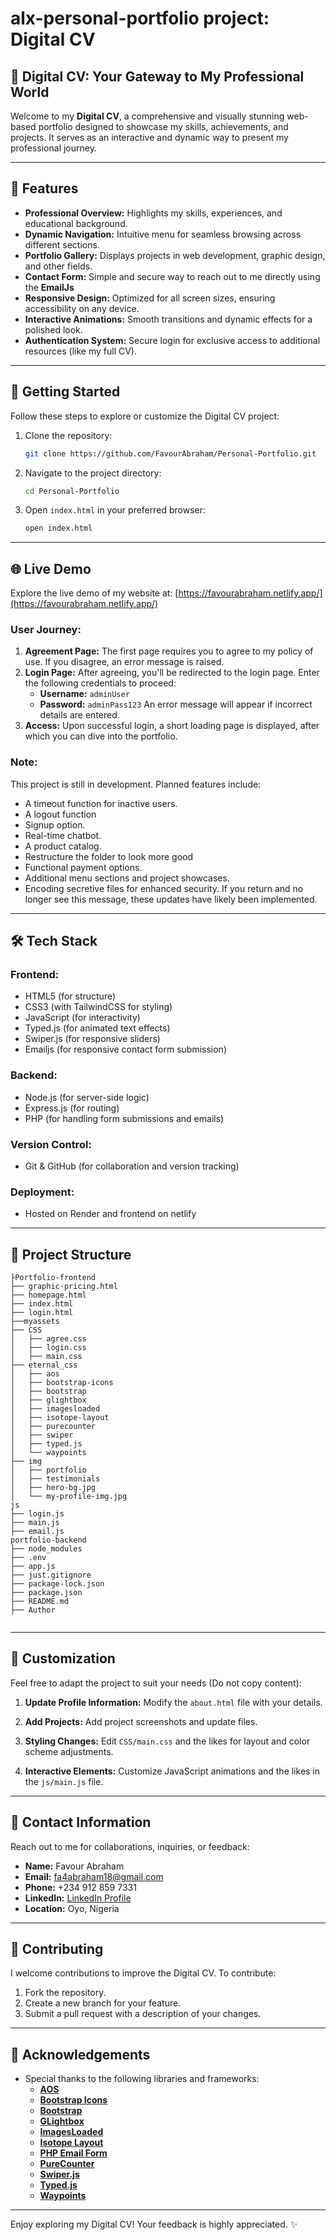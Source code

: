 # alx-personal-portfolio project: Digital CV

## 🎯 **Digital CV: Your Gateway to My Professional World**

Welcome to my **Digital CV**, a comprehensive and visually stunning web-based portfolio designed to showcase my skills, achievements, and projects. It serves as an interactive and dynamic way to present my professional journey.

---

## 🌟 **Features**

- **Professional Overview:** Highlights my skills, experiences, and educational background.
- **Dynamic Navigation:** Intuitive menu for seamless browsing across different sections.
- **Portfolio Gallery:** Displays projects in web development, graphic design, and other fields.
- **Contact Form:** Simple and secure way to reach out to me directly using the **EmailJs**
- **Responsive Design:** Optimized for all screen sizes, ensuring accessibility on any device.
- **Interactive Animations:** Smooth transitions and dynamic effects for a polished look.
- **Authentication System:** Secure login for exclusive access to additional resources (like my full CV).

---

## 🚀 **Getting Started**

Follow these steps to explore or customize the Digital CV project:

1. Clone the repository:
   ```bash
   git clone https://github.com/FavourAbraham/Personal-Portfolio.git
   ```
2. Navigate to the project directory:
   ```bash
   cd Personal-Portfolio
   ```
3. Open `index.html` in your preferred browser:
   ```bash
   open index.html
   ```

---

## 🌐 **Live Demo**

Explore the live demo of my website at:
[https://favourabraham.netlify.app/](https://favourabraham.netlify.app/)

### User Journey:
1. **Agreement Page:** The first page requires you to agree to my policy of use. If you disagree, an error message is raised.
2. **Login Page:** After agreeing, you'll be redirected to the login page. Enter the following credentials to proceed:
   - **Username:** `adminUser`
   - **Password:** `adminPass123`
   An error message will appear if incorrect details are entered.
3. **Access:** Upon successful login, a short loading page is displayed, after which you can dive into the portfolio.

### Note:
This project is still in development. Planned features include:
- A timeout function for inactive users.
- A logout function
- Signup option.
- Real-time chatbot.
- A product catalog.
- Restructure the folder to look more good
- Functional payment options.
- Additional menu sections and project showcases.
- Encoding secretive files for enhanced security. If you return and no longer see this message, these updates have likely been implemented.

---

## 🛠 **Tech Stack**

### **Frontend:**
- HTML5 (for structure)
- CSS3 (with TailwindCSS for styling)
- JavaScript (for interactivity)
- Typed.js (for animated text effects)
- Swiper.js (for responsive sliders)
- Emailjs (for responsive contact form submission)

### **Backend:**
- Node.js (for server-side logic)
- Express.js (for routing)
- PHP (for handling form submissions and emails)

### **Version Control:**
- Git & GitHub (for collaboration and version tracking)

### **Deployment:**
- Hosted on Render and frontend on netlify

---

## 📂 **Project Structure**

```
├Portfolio-frontend
├── graphic-pricing.html
├── homepage.html
├── index.html
├── login.html
├──myassets
├── CSS
│   ├── agree.css
│   ├── login.css
│   ├── main.css
├── eternal_css
│   ├── aos
│   ├── bootstrap-icons
│   ├── bootstrap
│   ├── glightbox
│   ├── imagesloaded
│   ├── isotope-layout
│   ├── purecounter
│   ├── swiper
│   ├── typed.js
│   └── waypoints
├── img
│   ├── portfolio
│   ├── testimonials
│   ├── hero-bg.jpg
│   └── my-profile-img.jpg
js
├── login.js
├── main.js
├── email.js
portfolio-backend
├── node_modules
├── .env
├── app.js
├── just.gitignore
├── package-lock.json
├── package.json
├── README.md
├── Author


```

---

## 🎨 **Customization**

Feel free to adapt the project to suit your needs (Do not copy content):

1. **Update Profile Information:**
   Modify the `about.html` file with your details.

2. **Add Projects:**
   Add project screenshots and update files.

3. **Styling Changes:**
   Edit `CSS/main.css` and the likes for layout and color scheme adjustments.

4. **Interactive Elements:**
   Customize JavaScript animations and the likes in the `js/main.js` file.

---

## 📧 **Contact Information**

Reach out to me for collaborations, inquiries, or feedback:

- **Name:** Favour Abraham
- **Email:** [fa4abraham18@gmail.com](mailto:fa4abraham18@gmail.com)
- **Phone:** +234 912 859 7331
- **LinkedIn:** [LinkedIn Profile](https://www.linkedin.com/in/favourabraham)
- **Location:** Oyo, Nigeria

---

## 🤝 **Contributing**

I welcome contributions to improve the Digital CV. To contribute:

1. Fork the repository.
2. Create a new branch for your feature.
3. Submit a pull request with a description of your changes.

---

## 🙏 **Acknowledgements**

- Special thanks to the following libraries and frameworks:
  - **[AOS](https://michalsnik.github.io/aos/)**
  - **[Bootstrap Icons](https://icons.getbootstrap.com/)**
  - **[Bootstrap](https://getbootstrap.com/)**
  - **[GLightbox](https://github.com/biati-digital/glightbox)**
  - **[ImagesLoaded](https://imagesloaded.desandro.com/)**
  - **[Isotope Layout](https://isotope.metafizzy.co/)**
  - **[PHP Email Form](https://github.com/bootstrapmade/php-email-form)**
  - **[PureCounter](https://github.com/srexi/purecounterjs)**
  - **[Swiper.js](https://swiperjs.com/)**
  - **[Typed.js](https://mattboldt.com/demos/typed-js/)**
  - **[Waypoints](http://imakewebthings.com/waypoints/)**

---

Enjoy exploring my Digital CV! Your feedback is highly appreciated. ✨
